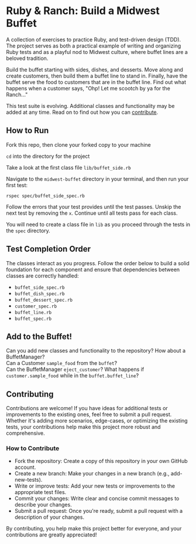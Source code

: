 # Ruby & Ranch: Build a Midwest Buffet

A collection of exercises to practice Ruby, and test-driven design (TDD). The project serves as both a practical example of writing and organizing Ruby tests and as a playful nod to Midwest culture, where buffet lines are a beloved tradition.  

Build the buffet starting with sides, dishes, and desserts. Move along and create customers, then build them a buffet line to stand in. Finally, have the buffet serve the food to customers that are in the buffet line. Find out what happens when a customer says, "Ohp! Let me scootch by ya for the Ranch..."

This test suite is evolving. Additional classes and functionality may be added at any time. Read on to find out how you can [contribute](#contributing).

## How to Run
Fork this repo, then clone your forked copy to your machine 

`cd` into the directory for the project

Take a look at the first class file `lib/buffet_side.rb`

Navigate to the `midwest-buffet` directory in your terminal, and then run your first test:
```
rspec spec/buffet_side_spec.rb
```

Follow the errors that your test provides until the test passes. Unskip the next test by removing the `x`. Continue until all tests pass for each class.

You will need to create a class file in `lib` as you proceed through the tests in the `spec` directory.

## Test Completion Order
The classes interact as you progress. Follow the order below to build a solid foundation for each component and ensure that dependencies between classes are correctly handled:

* `buffet_side_spec.rb`
* `buffet_dish_spec.rb`
* `buffet_dessert_spec.rb`
* `customer_spec.rb`
* `buffet_line.rb`
* `buffet_spec.rb`

## Add to the Buffet!

Can you add new classes and functionality to the repository? 
How about a BuffetManager?  
Can a Customer `sample_food` from the `buffet`?  
Can the BuffetManager `eject_customer`?
What happens if `customer.sample_food` while in the `buffet.buffet_line`?

## Contributing
Contributions are welcome! If you have ideas for additional tests or improvements to the existing ones, feel free to submit a pull request. Whether it's adding more scenarios, edge-cases, or optimizing the existing tests, your contributions help make this project more robust and comprehensive.

### How to Contribute
* Fork the repository: Create a copy of this repository in your own GitHub account.
* Create a new branch: Make your changes in a new branch (e.g., add-new-tests).
* Write or improve tests: Add your new tests or improvements to the appropriate test files.
* Commit your changes: Write clear and concise commit messages to describe your changes.
* Submit a pull request: Once you're ready, submit a pull request with a description of your changes.

By contributing, you help make this project better for everyone, and your contributions are greatly appreciated!
